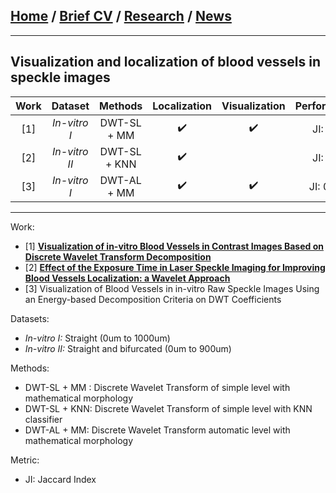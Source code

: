 
## [Home](/index) / [Brief CV](/brief_cv) / [Research](/research) / [News](/news)
___

## Visualization and localization of blood vessels in speckle images


| Work |   Dataset     |    Methods   | Localization | Visualization | Performance |
|:----:|:-------------:|:------------:|:------------:|:-------------:|:-----------:|
|  [1] | *In-vitro I*  |  DWT-SL + MM |       ✔️     |       ✔️      |   JI: 0.8   |
|  [2] | *In-vitro II* | DWT-SL + KNN |       ✔️     |               |   JI: 0.9   |
|  [3] | *In-vitro I*  |  DWT-AL + MM |       ✔️     |       ✔️      |   JI: 0.10  |

___


Work:

* [1] [**Visualization of in-vitro Blood Vessels in Contrast Images Based on Discrete Wavelet Transform Decomposition**](https://ieeexplore.ieee.org/document/8827144)
* [2] [**Effect of the Exposure Time in Laser Speckle Imaging for Improving Blood Vessels Localization: a Wavelet Approach**](https://ieeexplore.ieee.org/document/9129242/)
* [3] Visualization of Blood Vessels in in-vitro Raw Speckle Images Using an Energy-based Decomposition Criteria on DWT Coefficients

Datasets:

*  *In-vitro I:* Straight (0um to 1000um)
*  *In-vitro II:* Straight and bifurcated (0um to 900um)

Methods: 

* DWT-SL + MM : Discrete Wavelet Transform of simple level with mathematical morphology 
* DWT-SL + KNN: Discrete Wavelet Transform of simple level with KNN classifier
* DWT-AL + MM: Discrete Wavelet Transform automatic level with mathematical morphology 


Metric:

* JI: Jaccard Index




